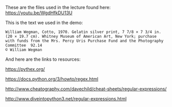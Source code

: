 These are the files used in the lecture  found here: https://youtu.be/WgdHfkDU13U

This is the text we used in the demo:

```
William Wegman, Cotto, 1970. Gelatin silver print, 7 7/8 × 7 3/4 in. (20 × 19.7 cm). Whitney Museum of American Art, New York; purchase with funds from the Mrs. Percy Uris Purchase Fund and the Photography Committee  92.14
© William Wegman
```

And here are the links to resources:

https://pythex.org/

https://docs.python.org/3/howto/regex.html

http://www.cheatography.com/davechild/cheat-sheets/regular-expressions/

http://www.diveintopython3.net/regular-expressions.html

